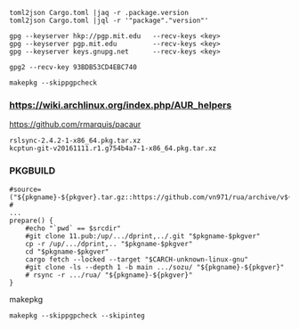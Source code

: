 
    toml2json Cargo.toml |jaq -r .package.version
    toml2json Cargo.toml |jql -r '"package"."version"'

    gpg --keyserver hkp://pgp.mit.edu   --recv-keys <key>
    gpg --keyserver pgp.mit.edu         --recv-keys <key>
    gpg --keyserver keys.gnupg.net      --recv-keys <key>

    gpg2 --recv-key 93BDB53CD4EBC740

    makepkg --skippgpcheck

### https://wiki.archlinux.org/index.php/AUR_helpers

https://github.com/rmarquis/pacaur

    rslsync-2.4.2-1-x86_64.pkg.tar.xz
    kcptun-git-v20161111.r1.g754b4a7-1-x86_64.pkg.tar.xz


### PKGBUILD

    #source=("${pkgname}-${pkgver}.tar.gz::https://github.com/vn971/rua/archive/v${pkgver}.tar.gz")
    #
    ...
    prepare() {
        #echo "`pwd` == $srcdir"
        #git clone 11.pub:/up/.../dprint,../.git "$pkgname-$pkgver"
        cp -r /up/.../dprint,.. "$pkgname-$pkgver"
        cd "$pkgname-$pkgver"
        cargo fetch --locked --target "$CARCH-unknown-linux-gnu"
        #git clone -ls --depth 1 -b main .../sozu/ "${pkgname}-${pkgver}"
        # rsync -r .../rua/ "${pkgname}-${pkgver}"
    }

makepkg

    makepkg --skippgpcheck --skipinteg 


